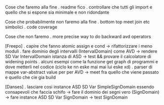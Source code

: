Cose che faremo alla fine
    . readme fico
    . controllare che tutti gli import e quello che si espone sia minimale e non ridondante

Cose che probabilmente non faremo alla fine
    . bottom top meet join etc simbolici
    . code coverage

Cose che non faremo
    . more precise way to do backward avd operators


[Freepo]
    . capire che fanno atomic assign e cond -> rifattorizzare i meno moduli
    . fare dominio degli intervalli (IntervalDomain) come AVD
        -> rendere SD Var IntervalDomain istanza di ASD
            -> test && provare il calcolatore di widening points
    . alcuni esempi come la funzione get graph di programmi e dove metterli nel codice (ciclo ke nn eske mai mai lui eske xd)
    . parser di mappe var-abstract value per per AVD
        -> meet fra quello che viene passato e quello che cie gia build

[Danses]
    . lasciare cosi instance ASD SD Var SimpleSignDomain essendo consapevoli che faccia schifo
        -> fare il dominio dei segni vero (SignDomain)
            -> fare instance ASD SD Var SignDomain
                -> test SignDomain
